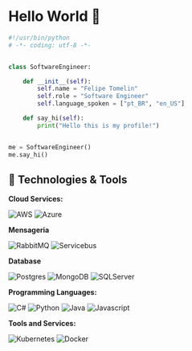 # Hello World 👋

```python
#!/usr/bin/python
# -*- coding: utf-8 -*-


class SoftwareEngineer:

    def __init__(self):
        self.name = "Felipe Tomelin"
        self.role = "Software Engineer"
        self.language_spoken = ["pt_BR", "en_US"]

    def say_hi(self):
        print("Hello this is my profile!")


me = SoftwareEngineer()
me.say_hi()
```
## 🔧 Technologies & Tools

**Cloud Services:**

![AWS](https://img.shields.io/badge/Cloud-Amazon_AWS-FF9900?style=for-the-badge&logo=amazonaws&logoColor=white)
![Azure](https://img.shields.io/badge/Cloud-Azure_DevOps-0078D7?style=for-the-badge&logo=azure-devops&logoColor=white)

**Mensageria**

![RabbitMQ](https://img.shields.io/badge/Mensageria-rabbitmq-%23FF6600.svg?&style=for-the-badge&logo=rabbitmq&logoColor=white)
![Servicebus]()

**Database**

![Postgres](https://img.shields.io/badge/Database-PostgreSQL-316192?style=for-the-badge&logo=postgresql&logoColor=white)
![MongoDB](https://img.shields.io/badge/Database-MongoDB-4EA94B?style=for-the-badge&logo=mongodb&logoColor=white)
![SQLServer](https://img.shields.io/badge/Database-Microsoft_SQL_Server-CC2927?style=for-the-badge&logo=microsoft-sql-server&logoColor=white)

**Programming Languages:**

![C#](https://img.shields.io/badge/Code-C%23-239120?style=for-the-badge&logo=c-sharp&logoColor=white)
![Python](https://img.shields.io/badge/Code-Python-14354C?style=for-the-badge&logo=python&logoColor=white)
![Java](https://img.shields.io/badge/Code-Java-ED8B00?style=for-the-badge&logo=openjdk&logoColor=white)
![Javascript](https://img.shields.io/badge/Code-JavaScript-323330?style=for-the-badge&logo=javascript&logoColor=F7DF1E)

**Tools and Services:**

![Kubernetes](https://img.shields.io/badge/Tools-Kubernetes-informational?style=flat&logo=kubernetes&logoColor=white&color=6aa6f8)
![Docker](https://img.shields.io/badge/Tools-Docker-informational?style=flat&logo=docker&logoColor=white&color=6aa6f8)
